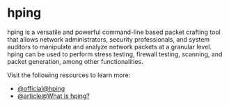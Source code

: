 # hping

hping is a versatile and powerful command-line based packet crafting tool that allows network administrators, security professionals, and system auditors to manipulate and analyze network packets at a granular level. hping can be used to perform stress testing, firewall testing, scanning, and packet generation, among other functionalities.

Visit the following resources to learn more:

- [@official@hping](https://salsa.debian.org/debian/hping3)
- [@article@What is hping?](https://www.okta.com/uk/identity-101/hping/)